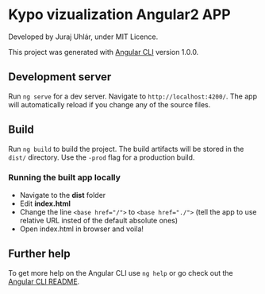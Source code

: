 # Kypo vizualization Angular2 APP

Developed by Juraj Uhlár, under MIT Licence. 

This project was generated with [Angular CLI](https://github.com/angular/angular-cli) version 1.0.0. 


## Development server

Run `ng serve` for a dev server. Navigate to `http://localhost:4200/`. The app will automatically reload if you change any of the source files.


## Build

Run `ng build` to build the project. The build artifacts will be stored in the `dist/` directory. Use the `-prod` flag for a production build.

### Running the built app locally

* Navigate to the **dist** folder
* Edit **index.html**
* Change the line  `<base href="/">` to  `<base href="./">` (tell the app to use relative URL insted of the default absolute ones)
* Open index.html in browser and voila!

## Further help

To get more help on the Angular CLI use `ng help` or go check out the [Angular CLI README](https://github.com/angular/angular-cli/blob/master/README.md).

